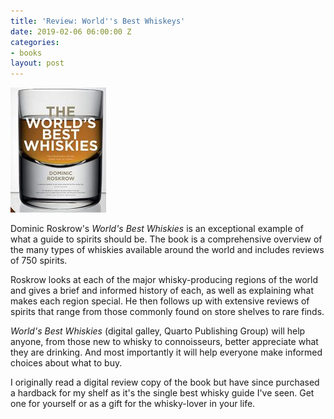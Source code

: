 ```yaml
---
title: 'Review: World''s Best Whiskeys'
date: 2019-02-06 06:00:00 Z
categories:
- books
layout: post
---
```


![](/assets/images/worlds-best-whiskies-153x200.jpg)

Dominic Roskrow's _World's Best Whiskies_ is an exceptional example of what a guide to spirits should be. The book is a comprehensive overview of the many types of whiskies available around the world and includes reviews of 750 spirits.

Roskrow looks at each of the major whisky-producing regions of the world and gives a brief and informed history of each, as well as explaining what makes each region special. He then follows up with extensive reviews of spirits that range from those commonly found on store shelves to rare finds.

_World's Best Whiskies_ (digital galley, Quarto Publishing Group) will help anyone, from those new to whisky to connoisseurs, better appreciate what they are drinking. And most importantly it will help everyone make informed choices about what to buy.

I originally read a digital review copy of the book but have since purchased a hardback for my shelf as it's the single best whisky guide I've seen. Get one for yourself or as a gift for the whisky-lover in your life.
